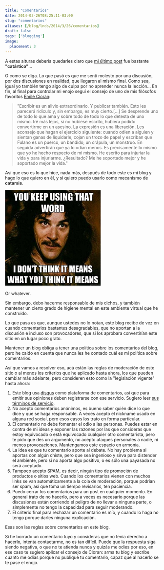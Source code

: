 ```yaml
---
title: "Comentarios"
date: 2014-03-26T08:25:11-03:00
slug: "comentarios"
aliases: [/blog/lnds/2014/3/26/comentarios]
draft: false
tags: ['blogging']
image:
  placement: 3
---
```

A estas alturas debería quedarles claro que 
[mi último post](/blog/lnds/2014/03/20/respeto/) fue bastante
**"catártico"**\...

O como se diga. Lo que pasó es que me sentí molesto por una discusión,
por dos discusiones en realidad, que llegaron al mismo final. Como sea,
igual yo también tengo algo de culpa por no aprender nunca la
lección\... En fin, al final para controlar mi enojo seguí el consejo de
uno de mis filósofos favoritos [Emile
Cioran](http://akarru.org/blog/2011/03/27/cioran/):

> "Escribir es un alivio extraordinario. Y publicar también. Esto les
> parecerá ridículo y, sin embargo, es muy cierto.\[\...\] Se desprende
> uno de todo lo que ama y sobre todo de todo lo que detesta de uno
> mismo. Iré más lejos, si no hubiese escrito, hubiera podido
> convertirme en un asesino. La expresión es una liberación. Les
> aconsejo que hagan el ejercicio siguiente: cuando odien a alguien y
> sientan ganas de liquidarle, cojan un trozo de papel y escriban que
> Fulano es un puerco, un bandido, un crápula, un monstruo. En seguida
> advertirán que ya lo odian menos. Es precisamente lo mismo que yo he
> hecho respecto de mi mismo. He escrito para injuriar la vida y para
> injuriarme. ¿Resultado? Me he soportado mejor y he soportado mejor la
> vida."

Así que eso es lo que hice, nada más, después de todo este es mi blog y
hago lo que quiero en él, y si quiero puedo usarlo como mecanismo de
**catarsis**.

![](thatword-1.jpg)

Or whatever.

Sin embargo, debo hacerme responsable de mis dichos, y también mantener
un cierto grado de higiene mental en este ambiente virtual que he
construido.

Lo que pasa es que, aunque ustedes no lo notan, este blog recibe de vez
en cuando comentarios bastantes desagradables, que no aportan a la
discusión e incluso son provocadores, que si los aprobara convertirían
este sitio en un lugar poco grato.

Mantener un blog obliga a tener una política sobre los comentarios del
blog, pero he caido en cuenta que nunca les he contado cuál es mi
política sobre comentarios.

Así que vamos a resolver eso, acá están las reglas de moderación de este
sitio o al menos los criterios que he aplicado hasta ahora, los que
pueden cambiar más adelante, pero consideren esto como la "legislación
vigente" hasta ahora:

1.  Este blog usa [disqus](http://www.disqus.com/) como plataforma de
    comentarios, así que para emitir sus opiniones deben registrarse con
    ese servicio. Sugiero leer [sus términos de
    servicio](http://help.disqus.com/customer/portal/articles/466260-terms-of-service).
2.  No acepto comentarios anónimos, es bueno saber quién dice lo que
    dice y que se haga responsable. A veces acepto el nickname usado en
    alguna red social, pero esos casos los trato en forma particular.
3.  El comentario no debe fomentar el odio a las personas. Puedes estar
    en contra de mi ideas y exponer las razones por las que consideras
    que estoy equivocado o está equivocado cualquier otro comentarista,
    pero te pido que des un argumento, no acepto ataques personales a
    nadie, ni menos provocaciones. Mantengamos este espacio en armonía.
4.  La idea es que tu comentario aporte al debate. No hay problema si
    aportas con algún chiste, pero que sea ingenioso y sirva para
    distender el ambiente, pero si no aporta algo positivo, o es sólo
    una payasada no será aceptado.
5.  Tampoco acepto SPAM, es decir, ningún tipo de promoción de productos
    o sitios web. Cuando los comentarios vienen con muchos links se van
    automáticamente a la cola de moderación, porque podrían ser spam,
    así que toma un tiempo revisarlos, ten paciencia.
6.  Puedo cerrar los comentarios para un post en cualquier momento. En
    general trato de no hacerlo, pero a veces es necesario porque las
    discusiones están corriendo el peligro de no llevar a ninguna parte,
    o simplemente no tengo la capacidad para seguir moderando.
7.  El criterio final para rechazar un comentario es mío, y cuando lo
    haga no tengo porque darles ninguna explicación.

Esas son las reglas sobre comentarios en este blog.

Si he borrado un comentario tuyo y consideras que no tenía derecho a
hacerlo, intenta contactarme, no es tan difícil. Puede que la respuesta
siga siendo negativa, o que no te atienda nunca y quizás me odies por
eso, en ese caso te sugiero aplicar el consejo de Cioran: arma tu blog y
escribe cuanto me odias porque no publiqué tu comentario, capaz que al
hacerlo se te pase el enojo.
